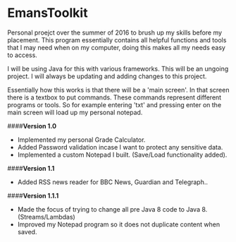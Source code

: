# EmansToolkit

Personal proejct over the summer of 2016 to brush up my skills before my placement. This program essentially contains all helpful functions and tools that I may need when on my computer, doing this makes all my needs easy to access. 

I will be using Java for this with various frameworks. This will be an ungoing project. I will always be updating and adding changes to this project.

Essentially how this works is that there will be a 'main screen'. In that screen there is a textbox to put commands. These commands represent different programs or tools. So for example entering 'txt' and pressing enter on the main screen will load up my personal notepad. 

####**Version 1.0**
 - Implemented my personal Grade Calculator.  
 - Added Password validation incase I want to protect any sensitive data. 
 - Implemented a custom Notepad I built. (Save/Load functionality added).
 
####**Version 1.1**
 - Added RSS news reader for BBC News, Guardian and Telegraph..

####**Version 1.1.1**
 - Made the focus of trying to change all pre Java 8 code to Java 8. (Streams/Lambdas)
 - Improved my Notepad program so it does not duplicate content when saved.